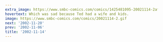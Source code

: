 ```yaml
---
extra_image: https://www.smbc-comics.com/comics/1425481095-20021114-2after.png
hovertext: Which was sad because Ted had a wife and kids.
image: https://www.smbc-comics.com/comics/20021114-2.gif
next: '2002-11-20'
prev: '2002-11-06'
title: '2002-11-14'
---
```

